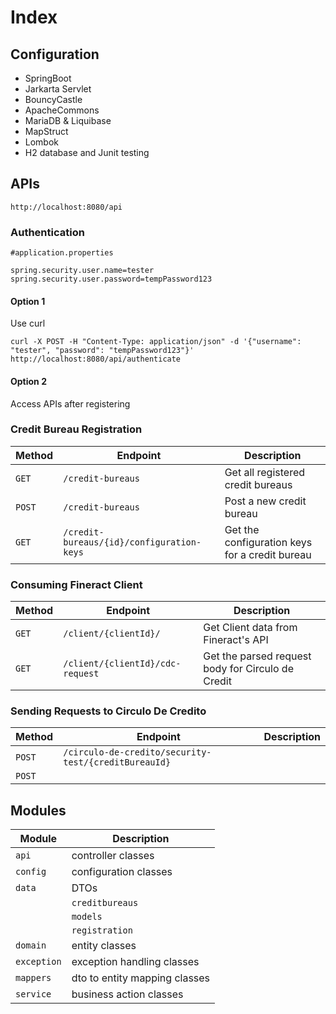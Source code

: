 # Index

## Configuration

- SpringBoot
- Jarkarta Servlet
- BouncyCastle
- ApacheCommons
- MariaDB & Liquibase
- MapStruct
- Lombok
- H2 database and Junit testing

## APIs
`http://localhost:8080/api`
### Authentication
```
#application.properties

spring.security.user.name=tester
spring.security.user.password=tempPassword123

```
#### Option 1
Use curl
```
curl -X POST -H "Content-Type: application/json" -d '{"username": "tester", "password": "tempPassword123"}' http://localhost:8080/api/authenticate
```
#### Option 2
Access APIs after registering 

### Credit Bureau Registration

| Method | Endpoint | Description |
|---|---|---|
|`GET` |`/credit-bureaus` | Get all registered credit bureaus |
|`POST` | `/credit-bureaus`| Post a new credit bureau
|`GET` |`/credit-bureaus/{id}/configuration-keys` | Get the configuration keys for a credit bureau |

### Consuming Fineract Client

| Method | Endpoint | Description |
|---|---|---|
|`GET` | `/client/{clientId}/`| Get Client data from Fineract's API|
|`GET` |`/client/{clientId}/cdc-request`| Get the parsed request body for Circulo de Credit |

### Sending Requests to Circulo De Credito 

| Method | Endpoint | Description |
|---|---|---|
|`POST` | `/circulo-de-credito/security-test/{creditBureauId}`
|`POST` |

## Modules

| Module   | Description                   |
|----------|-------------------------------|
| `api`    | controller classes            
| `config` | configuration classes         
| `data`   | DTOs                          |
|          | `creditbureaus`               |
|          | `models`                      |
|| `registration`                |
|`domain` | entity classes                
|`exception` | exception handling classes    
|`mappers` | dto to entity mapping classes 
|`service` | business action classes       


